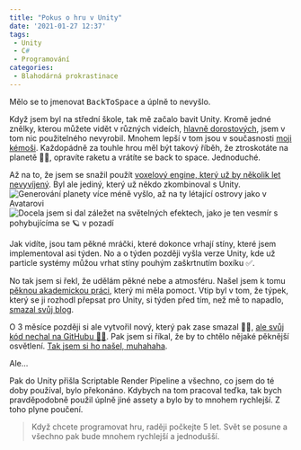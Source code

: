 ```yaml
---
title: "Pokus o hru v Unity"
date: '2021-01-27 12:37'
tags:
 - Unity
 - C#
 - Programování
categories:
 - Blahodárná prokrastinace
---
```


Mělo se to jmenovat <kbd>BackToSpace</kbd> a úplně to nevyšlo.
<!-- more -->

Když jsem byl na střední škole, tak mě začalo bavit Unity. Kromě jedné znělky, kterou můžete vidět v různých videích, [hlavně dorostových](https://archiv.dorostmladez.cz/trio-de-blb/videa/), jsem v tom nic použitelného nevyrobil. Mnohem lepší v tom jsou v současnosti [moji kémoši](/docs/mlatice-do-klavesnice/Sdílené.html). Každopádně za touhle hrou měl být takový říběh, že ztroskotáte na planetě 🚀🔥, opravíte raketu a vrátíte se back to space. Jednoduché.

Až na to, že jsem se snažil použít [voxelový engine, který už by několik let nevyvíjený](https://forum.unity.com/threads/cubiquity-a-fast-and-powerful-voxel-plugin-for-unity3d.184599/). Byl ale jediný, který už někdo zkombinoval s Unity.
![Generování planety více méně vyšlo, až na ty létající ostrovy jako v Avatarovi](/images/BackToSpace.jpg)
![Docela jsem si dal záležet na světelných efektech, jako je ten vesmír s pohybujícíma se 🪐 v pozadí](/images/BackToSpace2.jpg)

Jak vidíte, jsou tam pěkné mráčki, které dokonce vrhají stíny, které jsem implementoval asi týden. No a o týden později vyšla verze Unity, kde už particle systémy můžou vrhat stíny pouhým zaškrtnutím boxíku ✅.

No tak jsem si řekl, že udělám pěkné nebe a atmosféru. Našel jsem k tomu [pěknou akademickou práci](https://hal.inria.fr/inria-00288758/en), který mi měla pomoct. Vtip byl v tom, že týpek, který se ji rozhodl přepsat pro Unity, si týden před tím, než mě to napadlo, [smazal svůj blog](https://forum.unity.com/threads/terrible-news-for-unity-community-scrawks-blog-was-deleted.411162/).

O 3 měsíce později si ale vytvořil nový, který pak zase smazal 🤦‍♀️, [ale svůj kód nechal na GitHubu 🙌🎉](https://github.com/Scrawk/Brunetons-Atmospheric-Scatter). 
Pak jsem si říkal, že by to chtělo nějaké pěknější osvětlení. [Tak jsem si ho našel, muhahaha](https://github.com/sonicether/SEGI).

Ale...

Pak do Unity přišla Scriptable Render Pipeline a všechno, co jsem do té doby používal, bylo překonáno. Kdybych na tom pracoval teďka, tak bych pravděpodobně použil úplně jiné assety a bylo by to mnohem rychlejší. Z toho plyne poučení.

> Když chcete programovat hru, raději počkejte 5 let. Svět se posune a všechno pak bude mnohem rychlejší a jednodušší.
